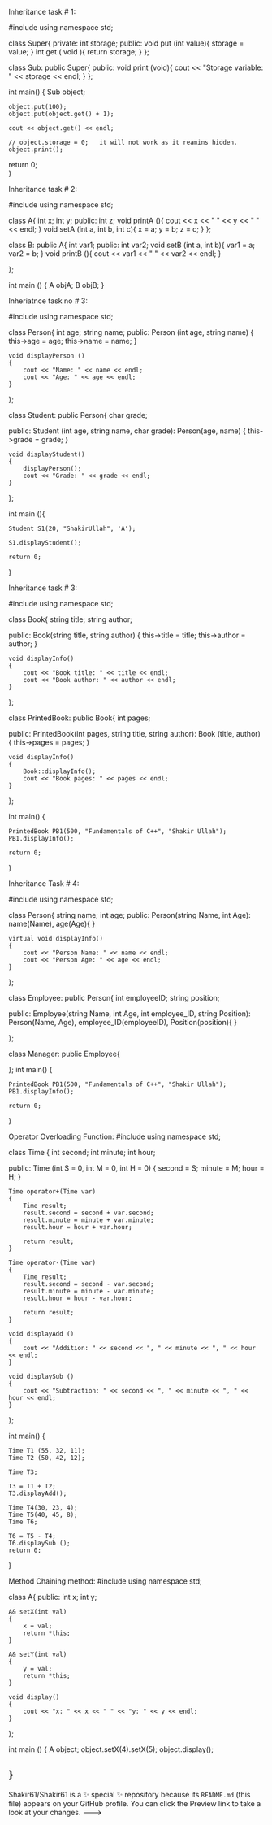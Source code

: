 Inheritance task # 1:

#include <iostream>
using namespace std;

class Super{
private:
    int storage;
public:
    void put (int value){ storage = value; }
    int get ( void ){ return storage; }
};

class Sub: public Super{
 public:
     void print (void){ cout << "Storage variable: " << storage << endl; }
};

int main()
{
    Sub object;
    
    object.put(100);
    object.put(object.get() + 1);
    
    cout << object.get() << endl;
    
    // object.storage = 0;   it will not work as it reamins hidden.
    object.print();
    
 return 0;    
}

Inheritance task # 2:

#include<iostream>
using namespace std;

class A{
   int x;
   int y;
public:
   int z;
   void printA (){ cout << x << " " << y << " " << endl; }
   void setA (int a, int b, int c){ x = a; y = b; z = c; }
};

class B: public A{
   int var1;
public:
   int var2;
   void setB (int a, int b){ var1 = a; var2 = b; }
   void printB (){ cout << var1 << " " << var2 << endl; }
   
};

int main ()
{
    A objA;
    B objB;
}

Inheriatnce task no # 3: 

#include<iostream>
using namespace std;

class Person{
    int age;
    string name;
public:
    Person (int age, string name)
    {
        this->age = age; 
        this->name = name; 
    }
    
    void displayPerson ()
    {
        cout << "Name: " << name << endl;
        cout << "Age: " << age << endl;
    }
};

class Student: public Person{
    char grade;
    
public:
    Student (int age, string name, char grade): Person(age, name) { this->grade = grade; }
    
    void displayStudent()
    {
        displayPerson();
        cout << "Grade: " << grade << endl; 
    }
};

int main (){

    Student S1(20, "ShakirUllah", 'A');
    
    S1.displayStudent();
    
    return 0;
}

Inheritance task # 3:

#include <iostream>
using namespace std;

class Book{
    string title;
    string author;
    
public:
    Book(string title, string author)
    {
        this->title = title;
        this->author = author;
    }
    
    void displayInfo()
    {
        cout << "Book title: " << title << endl;
        cout << "Book author: " << author << endl;
    }
};

class PrintedBook: public Book{
    int pages;
    
public:
    PrintedBook(int pages, string title, string author): Book (title, author)
    {
        this->pages = pages;
    }
    
    void displayInfo()
    {
        Book::displayInfo();
        cout << "Book pages: " << pages << endl;
    }
    
};

int main() {
    
    PrintedBook PB1(500, "Fundamentals of C++", "Shakir Ullah");
    PB1.displayInfo();
    
    return 0;
}

Inheritance Task # 4:

#include <iostream>
using namespace std;

class Person{
    string name;
    int age;
public:
    Person(string Name, int Age): name(Name), age(Age){ }
    
    virtual void displayInfo()
    {
        cout << "Person Name: " << name << endl;
        cout << "Person Age: " << age << endl;
    }
};

class Employee: public Person{
    int employeeID;
    string position;
    
public: 
    Employee(string Name, int Age, int employee_ID, string Position): Person(Name, Age), employee_ID(employeeID), Position(position){ }
    
    
};

class Manager: public Employee{
    
};
int main() {
    
    PrintedBook PB1(500, "Fundamentals of C++", "Shakir Ullah");
    PB1.displayInfo();
    
    return 0;
}

Operator Overloading Function:
#include <iostream>
using namespace std;

class Time
{
    int second;
    int minute;
    int hour;
    
public:
    Time (int S = 0, int M = 0, int H = 0)
    {
        second = S;
        minute = M;
        hour = H;
    }
    
    Time operator+(Time var)
    {
        Time result;
        result.second = second + var.second;
        result.minute = minute + var.minute;
        result.hour = hour + var.hour;
        
        return result;
    }
    
    Time operator-(Time var)
    {
        Time result;
        result.second = second - var.second;
        result.minute = minute - var.minute;
        result.hour = hour - var.hour;
        
        return result;
    }
    
    void displayAdd ()
    {
        cout << "Addition: " << second << ", " << minute << ", " << hour << endl;
    }
    
    void displaySub ()
    {
        cout << "Subtraction: " << second << ", " << minute << ", " << hour << endl;
    }
};

int main() {
    
    Time T1 (55, 32, 11);
    Time T2 (50, 42, 12);
    
    Time T3;
    
    T3 = T1 + T2;
    T3.displayAdd();
    
    Time T4(30, 23, 4);
    Time T5(40, 45, 8);
    Time T6;
    
    T6 = T5 - T4;
    T6.displaySub ();
    return 0;
}

Method Chaining method:
#include<iostream>
using namespace std;

class A{
public:
    int x;
    int y;
    
    A& setX(int val)
    {  
        x = val;
        return *this;
    }
    
    A& setY(int val)
    {  
        y = val;
        return *this;
    }
    
    void display()
    {
        cout << "x: " << x << " " << "y: " << y << endl;
    }
};

int main ()
{
    A object;
    object.setX(4).setX(5);
    object.display();
    
}
---
Shakir61/Shakir61 is a ✨ special ✨ repository because its `README.md` (this file) appears on your GitHub profile.
You can click the Preview link to take a look at your changes.
--->

